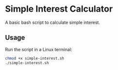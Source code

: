 # Simple Interest Calculator

A basic bash script to calculate simple interest.

## Usage
Run the script in a Linux terminal:

```bash
chmod +x simple-interest.sh
./simple-interest.sh

